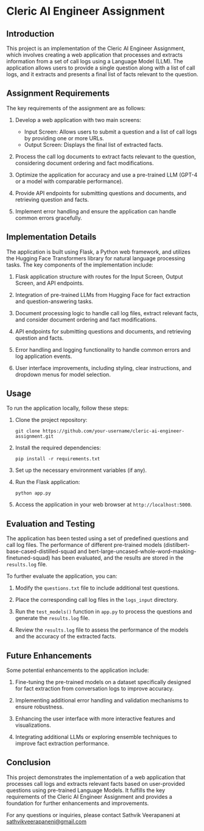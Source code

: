 # Cleric AI Engineer Assignment

## Introduction

This project is an implementation of the Cleric AI Engineer Assignment, which involves creating a web application that processes and extracts information from a set of call logs using a Language Model (LLM). The application allows users to provide a single question along with a list of call logs, and it extracts and presents a final list of facts relevant to the question.

## Assignment Requirements

The key requirements of the assignment are as follows:

1. Develop a web application with two main screens:
   - Input Screen: Allows users to submit a question and a list of call logs by providing one or more URLs.
   - Output Screen: Displays the final list of extracted facts.

2. Process the call log documents to extract facts relevant to the question, considering document ordering and fact modifications.

3. Optimize the application for accuracy and use a pre-trained LLM (GPT-4 or a model with comparable performance).

4. Provide API endpoints for submitting questions and documents, and retrieving question and facts.

5. Implement error handling and ensure the application can handle common errors gracefully.

## Implementation Details

The application is built using Flask, a Python web framework, and utilizes the Hugging Face Transformers library for natural language processing tasks. The key components of the implementation include:

1. Flask application structure with routes for the Input Screen, Output Screen, and API endpoints.

2. Integration of pre-trained LLMs from Hugging Face for fact extraction and question-answering tasks.

3. Document processing logic to handle call log files, extract relevant facts, and consider document ordering and fact modifications.

4. API endpoints for submitting questions and documents, and retrieving question and facts.

5. Error handling and logging functionality to handle common errors and log application events.

6. User interface improvements, including styling, clear instructions, and dropdown menus for model selection.

## Usage

To run the application locally, follow these steps:

1. Clone the project repository:
   ```
   git clone https://github.com/your-username/cleric-ai-engineer-assignment.git
   ```

2. Install the required dependencies:
   ```
   pip install -r requirements.txt
   ```

3. Set up the necessary environment variables (if any).

4. Run the Flask application:
   ```
   python app.py
   ```

5. Access the application in your web browser at `http://localhost:5000`.

## Evaluation and Testing

The application has been tested using a set of predefined questions and call log files. The performance of different pre-trained models (distilbert-base-cased-distilled-squad and bert-large-uncased-whole-word-masking-finetuned-squad) has been evaluated, and the results are stored in the `results.log` file.

To further evaluate the application, you can:

1. Modify the `questions.txt` file to include additional test questions.

2. Place the corresponding call log files in the `logs_input` directory.

3. Run the `test_models()` function in `app.py` to process the questions and generate the `results.log` file.

4. Review the `results.log` file to assess the performance of the models and the accuracy of the extracted facts.

## Future Enhancements

Some potential enhancements to the application include:

1. Fine-tuning the pre-trained models on a dataset specifically designed for fact extraction from conversation logs to improve accuracy.

2. Implementing additional error handling and validation mechanisms to ensure robustness.

3. Enhancing the user interface with more interactive features and visualizations.

4. Integrating additional LLMs or exploring ensemble techniques to improve fact extraction performance.

## Conclusion

This project demonstrates the implementation of a web application that processes call logs and extracts relevant facts based on user-provided questions using pre-trained Language Models. It fulfills the key requirements of the Cleric AI Engineer Assignment and provides a foundation for further enhancements and improvements.

For any questions or inquiries, please contact Sathvik Veerapaneni at sathvikveerapaneni@gmail.com
